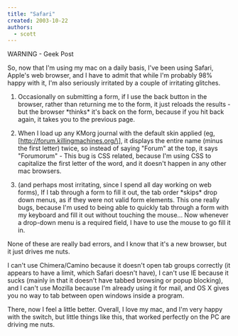 ```yaml
---
title: "Safari"
created: 2003-10-22
authors:
  - scott
---
```


WARNING - Geek Post

So, now that I'm using my mac on a daily basis, I've been using Safari, Apple's web browser, and I have to admit that while I'm probably 98% happy with it, I'm also seriously irritated by a couple of irritating glitches.

1. Occasionally on submitting a form, if I use the back button in the browser, rather than returning me to the form, it just reloads the results - but the browser \*thinks\* it's back on the form, because if you hit back again, it takes you to the previous page.

2. When I load up any KMorg journal with the default skin applied (eg, \[http://forum.killingmachines.org/\], it displays the entire name (minus the first letter) twice, so instead of saying "Forum" at the top, it says "Forumorum" - This bug is CSS related, because I'm using CSS to capitalize the first letter of the word, and it doesn't happen in any other mac browsers.

3. (and perhaps most irritating, since I spend all day working on web forms), If I tab through a form to fill it out, the tab order \*skips\* drop down menus, as if they were not valid form elements. This one really bugs, because I'm used to being able to quickly tab through a form with my keyboard and fill it out without touching the mouse... Now whenever a drop-down menu is a required field, I have to use the mouse to go fill it in.

None of these are really bad errors, and I know that it's a new browser, but it just drives me nuts.

I can't use Chimera/Camino because it doesn't open tab groups correctly (it appears to have a limit, which Safari doesn't have), I can't use IE because it sucks (mainly in that it doesn't have tabbed browsing or popup blocking), and I can't use Mozilla because I'm already using it for mail, and OS X gives you no way to tab between open windows inside a program.

There, now I feel a little better. Overall, I love my mac, and I'm very happy with the switch, but little things like this, that worked perfectly on the PC are driving me nuts.
